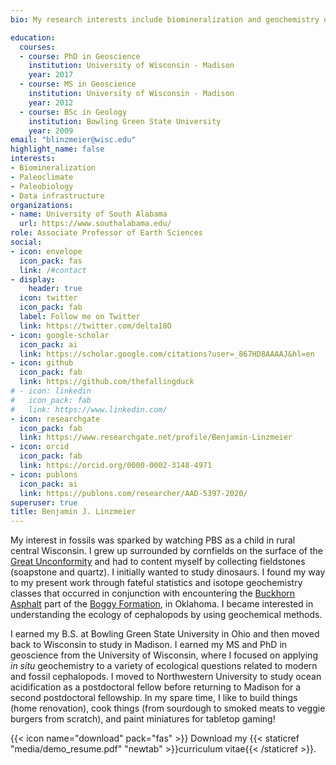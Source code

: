```yaml
---
bio: My research interests include biomineralization and geochemistry of sedimentary rocks and fossils.

education:
  courses:
  - course: PhD in Geoscience
    institution: University of Wisconsin - Madison
    year: 2017
  - course: MS in Geoscience
    institution: University of Wisconsin - Madison
    year: 2012
  - course: BSc in Geology
    institution: Bowling Green State University
    year: 2009
email: "blinzmeier@wisc.edu"
highlight_name: false
interests:
- Biomineralization
- Paleoclimate
- Paleobiology
- Data infrastructure
organizations:
- name: University of South Alabama
  url: https://www.southalabama.edu/
role: Associate Professor of Earth Sciences
social:
- icon: envelope
  icon_pack: fas
  link: /#contact
- display:
    header: true
  icon: twitter
  icon_pack: fab
  label: Follow me on Twitter
  link: https://twitter.com/delta18O
- icon: google-scholar
  icon_pack: ai
  link: https://scholar.google.com/citations?user=_867HD8AAAAJ&hl=en
- icon: github
  icon_pack: fab
  link: https://github.com/thefallingduck
# - icon: linkedin
#   icon_pack: fab
#   link: https://www.linkedin.com/
- icon: researchgate
  icon_pack: fab
  link: https://www.researchgate.net/profile/Benjamin-Linzmeier
- icon: orcid
  icon_pack: fab
  link: https://orcid.org/0000-0002-3148-4971
- icon: publons
  icon_pack: ai
  link: https://publons.com/researcher/AAD-5397-2020/
superuser: true
title: Benjamin J. Linzmeier
---
```


My interest in fossils was sparked by watching PBS as a child in rural central Wisconsin. I grew up surrounded by cornfields on the surface of the [Great Unconformity](https://macrostrat.org/map/#/z=8.1/x=-89.8462/y=44.3998/bedrock/lines/ "Link to Macrostrat.org") and had to content myself by collecting fieldstones (soapstone and quartz). I initially wanted to study dinosaurs. I found my way to my present work through fateful statistics and isotope geochemistry classes that occurred in conjunction with encountering the [Buckhorn Asphalt](https://link.springer.com/article/10.1007/s10347-009-0181-9 "Link to paper") part of the [Boggy Formation](https://macrostrat.org/sift/#/strat_name/212 "Link to Formation info"), in Oklahoma. I became interested in understanding the ecology of cephalopods by using geochemical methods.

I earned my B.S. at Bowling Green State University in Ohio and then moved back to Wisconsin to study in Madison. I earned my MS and PhD in geoscience from the University of Wisconsin, where I focused on applying *in situ* geochemistry to a variety of ecological questions related to modern and fossil cephalopods. I moved to Northwestern University to study ocean acidification as a postdoctoral fellow before returning to Madison for a second postdoctoral fellowship. In my spare time, I like to build things (home renovation), cook things (from sourdough to smoked meats to veggie burgers from scratch), and paint miniatures for tabletop gaming!

{{< icon name="download" pack="fas" >}} Download my {{< staticref "media/demo_resume.pdf" "newtab" >}}curriculum vitae{{< /staticref >}}.
